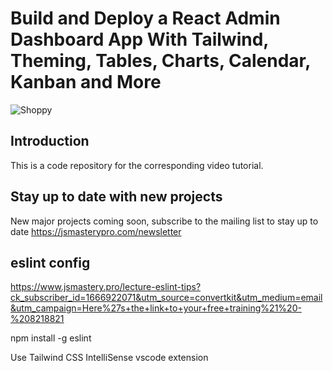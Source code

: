 # Build and Deploy a React Admin Dashboard App With Tailwind, Theming, Tables, Charts, Calendar, Kanban and More
![Shoppy](https://i.ibb.co/W6g39w3/image.png)

## Introduction
This is a code repository for the corresponding video tutorial.

## Stay up to date with new projects
New major projects coming soon, subscribe to the mailing list to stay up to date https://jsmasterypro.com/newsletter

## eslint config
https://www.jsmastery.pro/lecture-eslint-tips?ck_subscriber_id=1666922071&utm_source=convertkit&utm_medium=email&utm_campaign=Here%27s+the+link+to+your+free+training%21%20-%208218821

npm install -g eslint

Use Tailwind CSS IntelliSense  vscode extension
